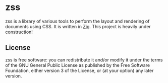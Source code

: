 # zss
zss is a library of various tools to perform the layout and rendering of documents using CSS.
It is written in [Zig](https://ziglang.org/).
This project is heavily under construction!

## License
zss is free software: you can redistribute it and/or modify it under the terms of the GNU General Public License as published by the Free Software Foundation, either version 3 of the License, or (at your option) any later version.
